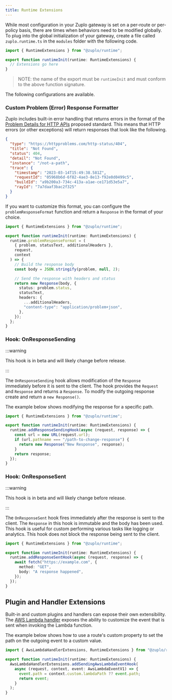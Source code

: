 ```yaml
---
title: Runtime Extensions
---
```


While most configuration in your Zuplo gateway is set on a per-route or per-policy basis, there are times when behaviors need to be modified globally. To plug into the global initialization of your gateway, create a file called `zuplo.runtime.ts` in the `modules` folder with the following code.

```ts
import { RuntimeExtensions } from "@zuplo/runtime";

export function runtimeInit(runtime: RuntimeExtensions) {
  // Extensions go here
}
```

> NOTE: the name of the export must be `runtimeInit` and must conform to the above function signature.

The following configurations are available.

### Custom Problem (Error) Response Formatter

Zuplo includes built-in error handling that returns errors in the format of the [Problem Details for HTTP APIs](http://httpproblems.com/) proposed standard. This means that HTTP errors (or other exceptions) will return responses that look like the following.

```json
{
  "type": "https://httpproblems.com/http-status/404",
  "title": "Not Found",
  "status": 404,
  "detail": "Not Found",
  "instance": "/not-a-path",
  "trace": {
    "timestamp": "2023-03-14T15:49:38.581Z",
    "requestId": "05968b6d-6f82-4ae3-8e13-f92e0d0499c5",
    "buildId": "a9b200a3-734c-413a-a1ae-ce171d53e5a7",
    "rayId": "7a7daaf3bac2f325"
  }
}
```

If you want to customize this format, you can configure the `problemResponseFormat` function and return a `Response` in the format of your choice.

```ts
import { RuntimeExtensions } from "@zuplo/runtime";

export function runtimeInit(runtime: RuntimeExtensions) {
  runtime.problemResponseFormat = (
    { problem, statusText, additionalHeaders },
    request,
    context
  ) => {
    // Build the response body
    const body = JSON.stringify(problem, null, 2);

    // Send the response with headers and status
    return new Response(body, {
      status: problem.status,
      statusText,
      headers: {
        ...additionalHeaders,
        "content-type": "application/problem+json",
      },
    });
  };
}
```

### Hook: OnResponseSending

:::warning

This hook is in beta and will likely change before release.

:::

The `OnResponseSending` hook allows modification of the `Response` immediately before it is sent to the client. The hook provides the `Request` and `Response` and returns a `Response`. To modify the outgoing response create and return a `new Response()`.

The example below shows modifying the response for a specific path.

```ts
import { RuntimeExtensions } from "@zuplo/runtime";

export function runtimeInit(runtime: RuntimeExtensions) {
  runtime.addResponseSendingHook(async (request, response) => {
    const url = new URL(request.url);
    if (url.pathname === "/path-to-change-response") {
      return new Response("New Response", response);
    }
    return response;
  });
}
```

### Hook: OnResponseSent

:::warning

This hook is in beta and will likely change before release.

:::

The `OnResponseSent` hook fires immediately after the response is sent to the client. The `Response` in this hook is immutable and the body has been used. This hook is useful for custom performing various tasks like logging or analytics. This hook does not block the response being sent to the client.

```ts
import { RuntimeExtensions } from "@zuplo/runtime";

export function runtimeInit(runtime: RuntimeExtensions) {
  runtime.addResponseSentHook(async (request, response) => {
    await fetch("https://example.com", {
      method: "GET",
      body: "A response happened",
    });
  });
}
```

## Plugin and Handler Extensions

Built-in and custom plugins and handlers can expose their own extensibility. The [AWS Lambda handler](../handlers/aws-lambda.md) exposes the ability to customize the event that is sent when invoking the Lambda function.

The example below shows how to use a route's custom property to set the path on the outgoing event to a custom value.

```ts
import { AwsLambdaHandlerExtensions, RuntimeExtensions } from "@zuplo/runtime";

export function runtimeInit(runtime: RuntimeExtensions) {
  AwsLambdaHandlerExtensions.addSendingAwsLambdaEventHook(
    async (request, context, event: AwsLambdaEventV1) => {
      event.path = context.custom.lambdaPath ?? event.path;
      return event;
    }
  );
}
```

